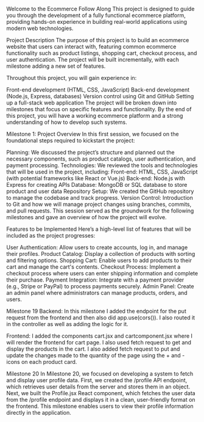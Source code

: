 Welcome to the Ecommerce Follow Along
This project is designed to guide you through the development of a fully functional ecommerce platform, providing hands-on experience in building real-world applications using modern web technologies.

Project Description
The purpose of this project is to build an ecommerce website that users can interact with, featuring common ecommerce functionality such as product listings, shopping cart, checkout process, and user authentication. The project will be built incrementally, with each milestone adding a new set of features.

Throughout this project, you will gain experience in:

Front-end development (HTML, CSS, JavaScript)
Back-end development (Node.js, Express, databases)
Version control using Git and GitHub
Setting up a full-stack web application
The project will be broken down into milestones that focus on specific features and functionality. By the end of this project, you will have a working ecommerce platform and a strong understanding of how to develop such systems.

Milestone 1: Project Overview
In this first session, we focused on the foundational steps required to kickstart the project:

Planning: We discussed the project’s structure and planned out the necessary components, such as product catalogs, user authentication, and payment processing.
Technologies: We reviewed the tools and technologies that will be used in the project, including:
Front-end: HTML, CSS, JavaScript (with potential frameworks like React or Vue.js)
Back-end: Node.js with Express for creating APIs
Database: MongoDB or SQL database to store product and user data
Repository Setup: We created the GitHub repository to manage the codebase and track progress.
Version Control: Introduction to Git and how we will manage project changes using branches, commits, and pull requests.
This session served as the groundwork for the following milestones and gave an overview of how the project will evolve.

Features to be Implemented
Here’s a high-level list of features that will be included as the project progresses:

User Authentication: Allow users to create accounts, log in, and manage their profiles.
Product Catalog: Display a collection of products with sorting and filtering options.
Shopping Cart: Enable users to add products to their cart and manage the cart's contents.
Checkout Process: Implement a checkout process where users can enter shipping information and complete their purchase.
Payment Integration: Integrate with a payment provider (e.g., Stripe or PayPal) to process payments securely.
Admin Panel: Create an admin panel where administrators can manage products, orders, and users.

Milestone 19
Backend: In this milestone I added the endpoint for the put request from the frontend and then also did app.use(cors()). I also routed it in the controller as well as adding the logic for it.

Frontend: I added the components cart.jsx and cartcomponent.jsx where I will render the frontend for cart page. I also used fetch request to get and display the products in the cart. I also added fetch request to put and update the changes made to the quantity of the page using the + and - icons on each product card.
 
 Milestone 20 
In Milestone 20, we focused on developing a system to fetch and display user profile data. First, we created the /profile API endpoint, which retrieves user details from the server and stores them in an object. Next, we built the Profile.jsx React component, which fetches the user data from the /profile endpoint and displays it in a clean, user-friendly format on the frontend. This milestone enables users to view their profile information directly in the application.